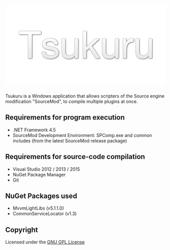 ![Tsukuru](https://raw.githubusercontent.com/anarchysteven/tsukuru/master/applogo.png)
===============================================================
Tsukuru is a Windows application that allows scripters of the Source engine modification "SourceMod", to compile multiple plugins at once.

## Requirements for program execution
- .NET Framework 4.5
- SourceMod Development Environment: SPComp.exe and common includes (from the latest SourceMod release package)

## Requirements for source-code compilation
- Visual Studio 2012 / 2013 / 2015
- NuGet Package Manager
- Git 

## NuGet Packages used
- MvvmLightLibs (v5.1.1.0)
- CommonServiceLocator (v1.3)

## Copyright
Licensed under the [GNU GPL License](LICENSE.md)
